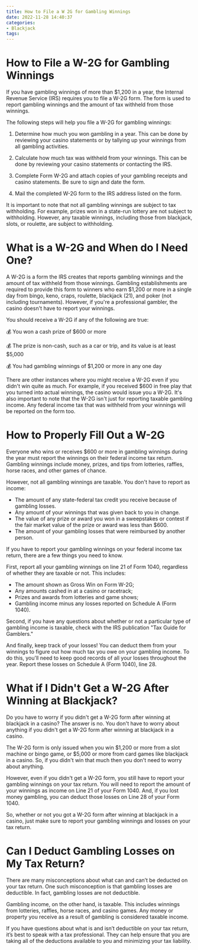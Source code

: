 ```yaml
---
title: How to File a W 2G for Gambling Winnings
date: 2022-11-28 14:40:37
categories:
- Blackjack
tags:
---
```



#  How to File a W-2G for Gambling Winnings

If you have gambling winnings of more than $1,200 in a year, the Internal Revenue Service (IRS) requires you to file a W-2G form. The form is used to report gambling winnings and the amount of tax withheld from those winnings.

The following steps will help you file a W-2G for gambling winnings:

1. Determine how much you won gambling in a year. This can be done by reviewing your casino statements or by tallying up your winnings from all gambling activities.

2. Calculate how much tax was withheld from your winnings. This can be done by reviewing your casino statements or contacting the IRS.

3. Complete Form W-2G and attach copies of your gambling receipts and casino statements. Be sure to sign and date the form.

4. Mail the completed W-2G form to the IRS address listed on the form.

It is important to note that not all gambling winnings are subject to tax withholding. For example, prizes won in a state-run lottery are not subject to withholding. However, any taxable winnings, including those from blackjack, slots, or roulette, are subject to withholding.

#  What is a W-2G and When do I Need One?

A W-2G is a form the IRS creates that reports gambling winnings and the amount of tax withheld from those winnings. Gambling establishments are required to provide this form to winners who earn $1,200 or more in a single day from bingo, keno, craps, roulette, blackjack (21), and poker (not including tournaments). However, if you're a professional gambler, the casino doesn't have to report your winnings.

You should receive a W-2G if any of the following are true:

💰 You won a cash prize of $600 or more

💰 The prize is non-cash, such as a car or trip, and its value is at least $5,000

💰 You had gambling winnings of $1,200 or more in any one day

There are other instances where you might receive a W-2G even if you didn't win quite as much. For example, if you received $600 in free play that you turned into actual winnings, the casino would issue you a W-2G. It's also important to note that the W-2G isn't just for reporting taxable gambling income. Any federal income tax that was withheld from your winnings will be reported on the form too.

#  How to Properly Fill Out a W-2G

Everyone who wins or receives $600 or more in gambling winnings during the year must report the winnings on their federal income tax return. Gambling winnings include money, prizes, and tips from lotteries, raffles, horse races, and other games of chance.

However, not all gambling winnings are taxable. You don't have to report as income:

- The amount of any state-federal tax credit you receive because of gambling losses.
- Any amount of your winnings that was given back to you in change.
- The value of any prize or award you won in a sweepstakes or contest if the fair market value of the prize or award was less than $600.
- The amount of your gambling losses that were reimbursed by another person.

If you have to report your gambling winnings on your federal income tax return, there are a few things you need to know.

First, report all your gambling winnings on line 21 of Form 1040, regardless of whether they are taxable or not. This includes:
- The amount shown as Gross Win on Form W-2G; 
- Any amounts cashed in at a casino or racetrack; 
- Prizes and awards from lotteries and game shows; 
- Gambling income minus any losses reported on Schedule A (Form 1040). 

 Second, if you have any questions about whether or not a particular type of gambling income is taxable, check with the IRS publication "Tax Guide for Gamblers." 

 And finally, keep track of your losses! You can deduct them from your winnings to figure out how much tax you owe on your gambling income. To do this, you'll need to keep good records of all your losses throughout the year. Report these losses on Schedule A (Form 1040), line 28.

#  What if I Didn't Get a W-2G After Winning at Blackjack?

Do you have to worry if you didn't get a W-2G form after winning at blackjack in a casino? The answer is no. You don't have to worry about anything if you didn't get a W-2G form after winning at blackjack in a casino.

The W-2G form is only issued when you win $1,200 or more from a slot machine or bingo game, or $5,000 or more from card games like blackjack in a casino. So, if you didn't win that much then you don't need to worry about anything.

However, even if you didn't get a W-2G form, you still have to report your gambling winnings on your tax return. You will need to report the amount of your winnings as income on Line 21 of your Form 1040. And, if you lost money gambling, you can deduct those losses on Line 28 of your Form 1040.

So, whether or not you got a W-2G form after winning at blackjack in a casino, just make sure to report your gambling winnings and losses on your tax return.

#  Can I Deduct Gambling Losses on My Tax Return?

There are many misconceptions about what can and can’t be deducted on your tax return. One such misconception is that gambling losses are deductible. In fact, gambling losses are not deductible.

Gambling income, on the other hand, is taxable. This includes winnings from lotteries, raffles, horse races, and casino games. Any money or property you receive as a result of gambling is considered taxable income.

If you have questions about what is and isn’t deductible on your tax return, it’s best to speak with a tax professional. They can help ensure that you are taking all of the deductions available to you and minimizing your tax liability.
